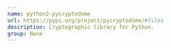 ```yaml
---
name: python2-pycryptodome
url: https://pypi.org/project/pycryptodome/#files
description: Cryptographic library for Python.
group: None
---
```

